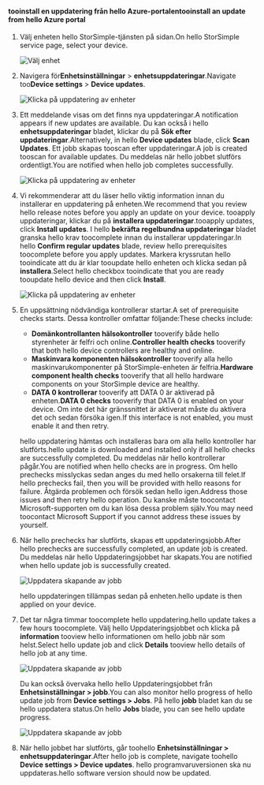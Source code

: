 <!--author=alkohli last changed: 08/04/17-->

#### <a name="tooinstall-an-update-from-hello-azure-portal"></a><span data-ttu-id="9db69-101">tooinstall en uppdatering från hello Azure-portalen</span><span class="sxs-lookup"><span data-stu-id="9db69-101">tooinstall an update from hello Azure portal</span></span>

1. <span data-ttu-id="9db69-102">Välj enheten hello StorSimple-tjänsten på sidan.</span><span class="sxs-lookup"><span data-stu-id="9db69-102">On hello StorSimple service page, select your device.</span></span>

    ![Välj enhet](./media/storsimple-8000-install-update5-via-portal/update1.png)

2. <span data-ttu-id="9db69-104">Navigera för**Enhetsinställningar** > **enhetsuppdateringar**.</span><span class="sxs-lookup"><span data-stu-id="9db69-104">Navigate too**Device settings** > **Device updates**.</span></span>

    ![Klicka på uppdatering av enheter](./media/storsimple-8000-install-update5-via-portal/update2.png)

2. <span data-ttu-id="9db69-106">Ett meddelande visas om det finns nya uppdateringar.</span><span class="sxs-lookup"><span data-stu-id="9db69-106">A notification appears if new updates are available.</span></span> <span data-ttu-id="9db69-107">Du kan också i hello **enhetsuppdateringar** bladet, klickar du på **Sök efter uppdateringar**.</span><span class="sxs-lookup"><span data-stu-id="9db69-107">Alternatively, in hello **Device updates** blade, click **Scan Updates**.</span></span> <span data-ttu-id="9db69-108">Ett jobb skapas tooscan efter uppdateringar.</span><span class="sxs-lookup"><span data-stu-id="9db69-108">A job is created tooscan for available updates.</span></span> <span data-ttu-id="9db69-109">Du meddelas när hello jobbet slutförs ordentligt.</span><span class="sxs-lookup"><span data-stu-id="9db69-109">You are notified when hello job completes successfully.</span></span>

    ![Klicka på uppdatering av enheter](./media/storsimple-8000-install-update5-via-portal/update3.png)

3. <span data-ttu-id="9db69-111">Vi rekommenderar att du läser hello viktig information innan du installerar en uppdatering på enheten.</span><span class="sxs-lookup"><span data-stu-id="9db69-111">We recommend that you review hello release notes before you apply an update on your device.</span></span> <span data-ttu-id="9db69-112">tooapply uppdateringar, klickar du på **installera uppdateringar**.</span><span class="sxs-lookup"><span data-stu-id="9db69-112">tooapply updates, click **Install updates**.</span></span> <span data-ttu-id="9db69-113">I hello **bekräfta regelbundna uppdateringar** bladet granska hello krav toocomplete innan du installerar uppdateringar.</span><span class="sxs-lookup"><span data-stu-id="9db69-113">In hello **Confirm regular updates** blade, review hello prerequisites toocomplete before you apply updates.</span></span> <span data-ttu-id="9db69-114">Markera kryssrutan hello tooindicate att du är klar tooupdate hello enheten och klicka sedan på **installera**.</span><span class="sxs-lookup"><span data-stu-id="9db69-114">Select hello checkbox tooindicate that you are ready tooupdate hello device and then click **Install**.</span></span>

    ![Klicka på uppdatering av enheter](./media/storsimple-8000-install-update5-via-portal/update4.png)

6. <span data-ttu-id="9db69-116">En uppsättning nödvändiga kontrollerar startar.</span><span class="sxs-lookup"><span data-stu-id="9db69-116">A set of prerequisite checks starts.</span></span> <span data-ttu-id="9db69-117">Dessa kontroller omfattar följande:</span><span class="sxs-lookup"><span data-stu-id="9db69-117">These checks include:</span></span>
   
   * <span data-ttu-id="9db69-118">**Domänkontrollanten hälsokontroller** tooverify både hello styrenheter är felfri och online.</span><span class="sxs-lookup"><span data-stu-id="9db69-118">**Controller health checks** tooverify that both hello device controllers are healthy and online.</span></span>
   * <span data-ttu-id="9db69-119">**Maskinvara komponenten hälsokontroller** tooverify alla hello maskinvarukomponenter på StorSimple-enheten är felfria.</span><span class="sxs-lookup"><span data-stu-id="9db69-119">**Hardware component health checks** tooverify that all hello hardware components on your StorSimple device are healthy.</span></span>
   * <span data-ttu-id="9db69-120">**DATA 0 kontrollerar** tooverify att DATA 0 är aktiverad på enheten.</span><span class="sxs-lookup"><span data-stu-id="9db69-120">**DATA 0 checks** tooverify that DATA 0 is enabled on your device.</span></span> <span data-ttu-id="9db69-121">Om inte det här gränssnittet är aktiverat måste du aktivera det och sedan försöka igen.</span><span class="sxs-lookup"><span data-stu-id="9db69-121">If this interface is not enabled, you must enable it and then retry.</span></span>

    <span data-ttu-id="9db69-122">hello uppdatering hämtas och installeras bara om alla hello kontroller har slutförts.</span><span class="sxs-lookup"><span data-stu-id="9db69-122">hello update is downloaded and installed only if all hello checks are successfully completed.</span></span> <span data-ttu-id="9db69-123">Du meddelas när hello kontrollerar pågår.</span><span class="sxs-lookup"><span data-stu-id="9db69-123">You are notified when hello checks are in progress.</span></span> <span data-ttu-id="9db69-124">Om hello prechecks misslyckas sedan anges du med hello orsakerna till felet.</span><span class="sxs-lookup"><span data-stu-id="9db69-124">If hello prechecks fail, then you will be provided with hello reasons for failure.</span></span> <span data-ttu-id="9db69-125">Åtgärda problemen och försök sedan hello igen.</span><span class="sxs-lookup"><span data-stu-id="9db69-125">Address those issues and then retry hello operation.</span></span> <span data-ttu-id="9db69-126">Du kanske måste toocontact Microsoft-supporten om du kan lösa dessa problem själv.</span><span class="sxs-lookup"><span data-stu-id="9db69-126">You may need toocontact Microsoft Support if you cannot address these issues by yourself.</span></span>

7. <span data-ttu-id="9db69-127">När hello prechecks har slutförts, skapas ett uppdateringsjobb.</span><span class="sxs-lookup"><span data-stu-id="9db69-127">After hello prechecks are successfully completed, an update job is created.</span></span> <span data-ttu-id="9db69-128">Du meddelas när hello Uppdateringsjobbet har skapats.</span><span class="sxs-lookup"><span data-stu-id="9db69-128">You are notified when hello update job is successfully created.</span></span>
   
    ![Uppdatera skapande av jobb](./media/storsimple-8000-install-update5-via-portal/update6.png)
   
    <span data-ttu-id="9db69-130">hello uppdateringen tillämpas sedan på enheten.</span><span class="sxs-lookup"><span data-stu-id="9db69-130">hello update is then applied on your device.</span></span>

9. <span data-ttu-id="9db69-131">Det tar några timmar toocomplete hello uppdatering.</span><span class="sxs-lookup"><span data-stu-id="9db69-131">hello update takes a few hours toocomplete.</span></span> <span data-ttu-id="9db69-132">Välj hello Uppdateringsjobbet och klicka på **information** tooview hello informationen om hello jobb när som helst.</span><span class="sxs-lookup"><span data-stu-id="9db69-132">Select hello update job and click **Details** tooview hello details of hello job at any time.</span></span>

    ![Uppdatera skapande av jobb](./media/storsimple-8000-install-update5-via-portal/update8.png)

     <span data-ttu-id="9db69-134">Du kan också övervaka hello hello Uppdateringsjobbet från **Enhetsinställningar > jobb**.</span><span class="sxs-lookup"><span data-stu-id="9db69-134">You can also monitor hello progress of hello update job from **Device settings > Jobs**.</span></span> <span data-ttu-id="9db69-135">På hello **jobb** bladet kan du se hello uppdatera status.</span><span class="sxs-lookup"><span data-stu-id="9db69-135">On hello **Jobs** blade, you can see hello update progress.</span></span>

     ![Uppdatera skapande av jobb](./media/storsimple-8000-install-update5-via-portal/update7.png)

10. <span data-ttu-id="9db69-137">När hello jobbet har slutförts, går toohello **Enhetsinställningar > enhetsuppdateringar**.</span><span class="sxs-lookup"><span data-stu-id="9db69-137">After hello job is complete, navigate toohello **Device settings > Device updates**.</span></span> <span data-ttu-id="9db69-138">hello programvaruversionen ska nu uppdateras.</span><span class="sxs-lookup"><span data-stu-id="9db69-138">hello software version should now be updated.</span></span>

